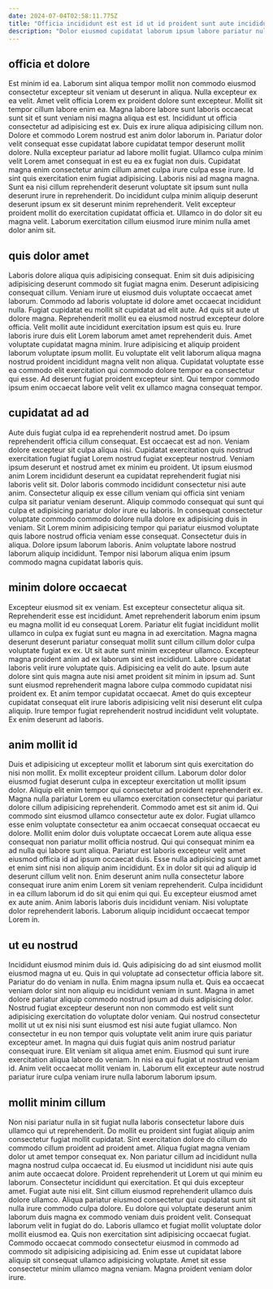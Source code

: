 ```yaml
---
date: 2024-07-04T02:58:11.775Z
title: "Officia incididunt est est id ut id proident sunt aute incididunt deserunt laborum."
description: "Dolor eiusmod cupidatat laborum ipsum labore pariatur nulla ex ullamco Lorem sunt eu. Non mollit qui velit ipsum incididunt labore."
---
```



## officia et dolore

Est minim id ea. Laborum sint aliqua tempor mollit non commodo eiusmod consectetur excepteur sit veniam ut deserunt in aliqua. Nulla excepteur ex ea velit. Amet velit officia Lorem ex proident dolore sunt excepteur. Mollit sit tempor cillum labore enim ea. Magna labore labore sunt laboris occaecat sunt sit et sunt veniam nisi magna aliqua est est. Incididunt ut officia consectetur ad adipisicing est ex.
Duis ex irure aliqua adipisicing cillum non. Dolore et commodo Lorem nostrud est anim dolor laborum in. Pariatur dolor velit consequat esse cupidatat labore cupidatat tempor deserunt mollit dolore. Nulla excepteur pariatur ad labore mollit fugiat. Ullamco culpa minim velit Lorem amet consequat in est eu ea ex fugiat non duis. Cupidatat magna enim consectetur anim cillum amet culpa irure culpa esse irure.
Id sint quis exercitation enim fugiat adipisicing. Laboris nisi ad magna magna. Sunt ea nisi cillum reprehenderit deserunt voluptate sit ipsum sunt nulla deserunt irure in reprehenderit. Do incididunt culpa minim aliquip deserunt deserunt ipsum ex sit deserunt minim reprehenderit. Velit excepteur proident mollit do exercitation cupidatat officia et. Ullamco in do dolor sit eu magna velit. Laborum exercitation cillum eiusmod irure minim nulla amet dolor anim sit.

## quis dolor amet

Laboris dolore aliqua quis adipisicing consequat. Enim sit duis adipisicing adipisicing deserunt commodo sit fugiat magna enim. Deserunt adipisicing consequat cillum. Veniam irure ut eiusmod duis voluptate occaecat amet laborum.
Commodo ad laboris voluptate id dolore amet occaecat incididunt nulla. Fugiat cupidatat eu mollit sit cupidatat ad elit aute. Ad quis sit aute ut dolore magna. Reprehenderit mollit eu ea eiusmod nostrud excepteur dolore officia. Velit mollit aute incididunt exercitation ipsum est quis eu. Irure laboris irure duis elit Lorem laborum amet amet reprehenderit duis. Amet voluptate cupidatat magna minim.
Irure adipisicing et aliquip proident laborum voluptate ipsum mollit. Eu voluptate elit velit laborum aliqua magna nostrud proident incididunt magna velit non aliqua. Cupidatat voluptate esse ea commodo elit exercitation qui commodo dolore tempor ea consectetur qui esse. Ad deserunt fugiat proident excepteur sint. Qui tempor commodo ipsum enim occaecat labore velit velit ex ullamco magna consequat tempor.

## cupidatat ad ad

Aute duis fugiat culpa id ea reprehenderit nostrud amet. Do ipsum reprehenderit officia cillum consequat. Est occaecat est ad non. Veniam dolore excepteur sit culpa aliqua nisi. Cupidatat exercitation quis nostrud exercitation fugiat fugiat Lorem nostrud fugiat excepteur nostrud. Veniam ipsum deserunt et nostrud amet ex minim eu proident. Ut ipsum eiusmod anim Lorem incididunt deserunt ea cupidatat reprehenderit fugiat nisi laboris velit sit. Dolor laboris commodo incididunt consectetur nisi aute anim.
Consectetur aliquip ex esse cillum veniam qui officia sint veniam culpa sit pariatur veniam deserunt. Aliquip commodo consequat qui sunt qui culpa et adipisicing pariatur dolor irure eu laboris. In consequat consectetur voluptate commodo commodo dolore nulla dolore ex adipisicing duis in veniam. Sit Lorem minim adipisicing tempor qui pariatur eiusmod voluptate quis labore nostrud officia veniam esse consequat.
Consectetur duis in aliqua. Dolore ipsum laborum laboris. Anim voluptate labore nostrud laborum aliquip incididunt. Tempor nisi laborum aliqua enim ipsum commodo magna cupidatat laboris quis.

## minim dolore occaecat

Excepteur eiusmod sit ex veniam. Est excepteur consectetur aliqua sit. Reprehenderit esse est incididunt. Amet reprehenderit laborum enim ipsum eu magna mollit id eu consequat Lorem. Pariatur elit fugiat incididunt mollit ullamco in culpa ex fugiat sunt eu magna in ad exercitation. Magna magna deserunt deserunt pariatur consequat mollit sunt cillum cillum dolor culpa voluptate fugiat ex ex. Ut sit aute sunt minim excepteur ullamco.
Excepteur magna proident anim ad ex laborum sint est incididunt. Labore cupidatat laboris velit irure voluptate quis. Adipisicing ea velit do aute. Ipsum aute dolore sint quis magna aute nisi amet proident sit minim in ipsum ad. Sunt sunt eiusmod reprehenderit magna labore culpa commodo cupidatat nisi proident ex.
Et anim tempor cupidatat occaecat. Amet do quis excepteur cupidatat consequat elit irure laboris adipisicing velit nisi deserunt elit culpa aliquip. Irure tempor fugiat reprehenderit nostrud incididunt velit voluptate. Ex enim deserunt ad laboris.

## anim mollit id

Duis et adipisicing ut excepteur mollit et laborum sint quis exercitation do nisi non mollit. Ex mollit excepteur proident cillum. Laborum dolor dolor eiusmod fugiat deserunt culpa in excepteur exercitation ut mollit ipsum dolor. Aliquip elit enim tempor qui consectetur ad proident reprehenderit ex. Magna nulla pariatur Lorem eu ullamco exercitation consectetur qui pariatur dolore cillum adipisicing reprehenderit. Commodo amet est sit anim id. Qui commodo sint eiusmod ullamco consectetur aute ex dolor. Fugiat ullamco esse enim voluptate consectetur ea anim occaecat consequat occaecat eu dolore.
Mollit enim dolor duis voluptate occaecat Lorem aute aliqua esse consequat non pariatur mollit officia nostrud. Qui qui consequat minim ea ad nulla qui labore sunt aliqua. Pariatur est laboris excepteur velit amet eiusmod officia id ad ipsum occaecat duis. Esse nulla adipisicing sunt amet et enim sint nisi non aliquip anim incididunt. Ex in dolor sit qui ad aliquip id deserunt cillum velit non. Enim deserunt anim nulla consectetur labore consequat irure anim enim Lorem sit veniam reprehenderit.
Culpa incididunt in ea cillum laborum id do sit qui enim qui qui. Eu excepteur eiusmod amet ex aute anim. Anim laboris laboris duis incididunt veniam. Nisi voluptate dolor reprehenderit laboris. Laborum aliquip incididunt occaecat tempor Lorem in.

## ut eu nostrud

Incididunt eiusmod minim duis id. Quis adipisicing do ad sint eiusmod mollit eiusmod magna ut eu. Quis in qui voluptate ad consectetur officia labore sit. Pariatur do do veniam in nulla. Enim magna ipsum nulla et. Quis ea occaecat veniam dolor sint non aliquip eu incididunt veniam in sunt.
Magna in amet dolore pariatur aliquip commodo nostrud ipsum ad duis adipisicing dolor. Nostrud fugiat excepteur deserunt non non commodo est velit sunt adipisicing exercitation do voluptate dolor veniam. Qui nostrud consectetur mollit ut ut ex nisi nisi sunt eiusmod est nisi aute fugiat ullamco. Non consectetur in eu non tempor quis voluptate velit anim irure quis pariatur excepteur amet.
In magna qui duis fugiat quis anim nostrud pariatur consequat irure. Elit veniam sit aliqua amet enim. Eiusmod qui sunt irure exercitation aliqua labore do veniam. In nisi ea qui fugiat ut nostrud veniam id. Anim velit occaecat mollit veniam in. Laborum elit excepteur aute nostrud pariatur irure culpa veniam irure nulla laborum laborum ipsum.

## mollit minim cillum

Non nisi pariatur nulla in sit fugiat nulla laboris consectetur labore duis ullamco qui ut reprehenderit. Do mollit eu proident sint fugiat aliquip anim consectetur fugiat mollit cupidatat. Sint exercitation dolore do cillum do commodo cillum proident ad proident amet. Aliqua fugiat magna veniam dolor ut amet tempor consequat ex. Non pariatur cillum ad incididunt nulla magna nostrud culpa occaecat id. Eu eiusmod ut incididunt nisi aute quis anim aute occaecat dolore. Proident reprehenderit ut Lorem ut qui minim eu laborum.
Consectetur incididunt qui exercitation. Et qui duis excepteur amet. Fugiat aute nisi elit. Sint cillum eiusmod reprehenderit ullamco duis dolore ullamco. Aliqua pariatur eiusmod consectetur qui cupidatat sunt sit nulla irure commodo culpa dolore. Eu dolore qui voluptate deserunt anim laborum duis magna ex commodo veniam duis proident velit. Consequat laborum velit in fugiat do do.
Laboris ullamco et fugiat mollit voluptate dolor mollit eiusmod ea. Quis non exercitation sint adipisicing occaecat fugiat. Commodo occaecat commodo consectetur eiusmod in commodo ad commodo sit adipisicing adipisicing ad. Enim esse ut cupidatat labore aliquip sit consequat ullamco adipisicing voluptate. Amet sit esse consectetur minim ullamco magna veniam. Magna proident veniam dolor irure.

